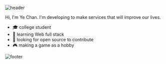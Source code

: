 ![header](https://capsule-render.vercel.app/api?type=wave&color=gradient&height=280&section=header&text=Hi%20there%20👋&fontSize=90)

Hi, I'm Ye Chan. I'm developing to make services that will improve our lives.

- :mortar_board: college student
- 🌱 learning Web full stack
- 🤔 looking for open source to contribute
- :video_game: making a game as a hobby


![footer](https://capsule-render.vercel.app/api?type=wave&color=gradient&height=150&section=footer)
